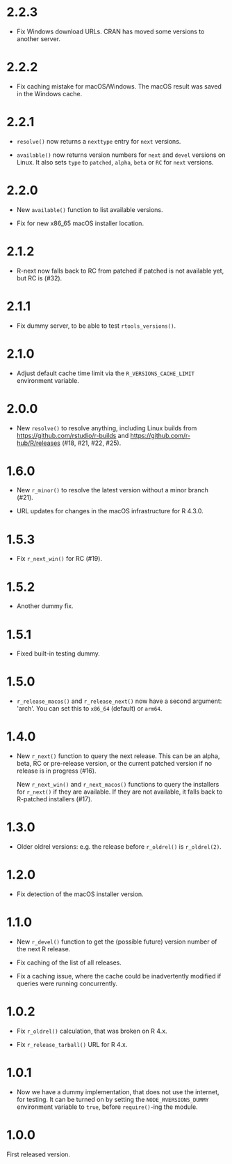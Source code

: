 
# 2.2.3

* Fix Windows download URLs. CRAN has moved some versions to another
  server.

# 2.2.2

* Fix caching mistake for macOS/Windows. The macOS result was saved
  in the Windows cache.

# 2.2.1

* `resolve()` now returns a `nexttype` entry for `next` versions.

* `available()` now returns version numbers for `next` and `devel`
  versions on Linux. It also sets `type` to `patched`, `alpha`, `beta`
  or `RC` for `next` versions.

# 2.2.0

* New `available()` function to list available versions.

* Fix for new x86_65 macOS installer location.

# 2.1.2

* R-next now falls back to RC from patched if patched is not
  available yet, but RC is (#32).

# 2.1.1

* Fix dummy server, to be able to test `rtools_versions()`.

# 2.1.0

* Adjust default cache time limit via the `R_VERSIONS_CACHE_LIMIT`
  environment variable.

# 2.0.0

* New `resolve()` to resolve anything, including Linux builds from
  https://github.com/rstudio/r-builds and
  https://github.com/r-hub/R/releases (#18, #21, #22, #25).

# 1.6.0

* New `r_minor()` to resolve the latest version without a minor branch (#21).

* URL updates for changes in the macOS infrastructure for R 4.3.0.

# 1.5.3

* Fix `r_next_win()` for RC (#19).

# 1.5.2

* Another dummy fix.

# 1.5.1

* Fixed built-in testing dummy.

# 1.5.0

* `r_release_macos()` and `r_release_next()` now have a second argument: 'arch'.
  You can set this to `x86_64` (default) or `arm64`.

# 1.4.0

* New `r_next()` function to query the next release. This can be an
  alpha, beta, RC or pre-release version, or the current patched version
  if no release is in progress (#16).

  New `r_next_win()` and `r_next_macos()` functions to query the installers
  for `r_next()` if they are available. If they are not available, it falls
  back to R-patched installers (#17).

# 1.3.0

* Older oldrel versions: e.g. the release before `r_oldrel()` is
  `r_oldrel(2)`.

# 1.2.0

* Fix detection of the macOS installer version.

# 1.1.0

* New `r_devel()` function to get the (possible future) version number
  of the next R release.

* Fix caching of the list of all releases.

* Fix a caching issue, where the cache could be inadvertently modified
  if queries were running concurrently.

# 1.0.2

* Fix `r_oldrel()` calculation, that was broken on R 4.x.

* Fix `r_release_tarball()` URL for R 4.x.

# 1.0.1

* Now we have a dummy implementation, that does not use the internet,
  for testing. It can be turned on by setting the `NODE_RVERSIONS_DUMMY`
  environment variable to `true`, before `require()`-ing the module.

# 1.0.0

First released version.
